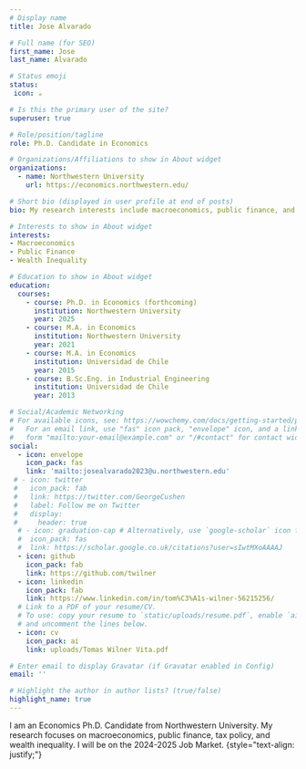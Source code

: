 ```yaml
---
# Display name
title: Jose Alvarado

# Full name (for SEO)
first_name: Jose
last_name: Alvarado

# Status emoji
status:
 icon: ☕️

# Is this the primary user of the site?
superuser: true

# Role/position/tagline
role: Ph.D. Candidate in Economics

# Organizations/Affiliations to show in About widget
organizations:
  - name: Northwestern University
    url: https://economics.northwestern.edu/

# Short bio (displayed in user profile at end of posts)
bio: My research interests include macroeconomics, public finance, and wealth inequality.

# Interests to show in About widget
interests:
- Macroeconomics
- Public Finance
- Wealth Inequality

# Education to show in About widget
education:
  courses:
    - course: Ph.D. in Economics (forthcoming)
      institution: Northwestern University
      year: 2025
    - course: M.A. in Economics
      institution: Northwestern University
      year: 2021
    - course: M.A. in Economics
      institution: Universidad de Chile
      year: 2015
    - course: B.Sc.Eng. in Industrial Engineering
      institution: Universidad de Chile
      year: 2013

# Social/Academic Networking
# For available icons, see: https://wowchemy.com/docs/getting-started/page-builder/#icons
#   For an email link, use "fas" icon pack, "envelope" icon, and a link in the
#   form "mailto:your-email@example.com" or "/#contact" for contact widget.
social:
  - icon: envelope
    icon_pack: fas
    link: 'mailto:josealvarado2023@u.northwestern.edu'
 # - icon: twitter
 #   icon_pack: fab
 #   link: https://twitter.com/GeorgeCushen
 #   label: Follow me on Twitter
 #   display:
 #     header: true
  # - icon: graduation-cap # Alternatively, use `google-scholar` icon from `ai` icon pack
  #  icon_pack: fas
  #  link: https://scholar.google.co.uk/citations?user=sIwtMXoAAAAJ
  - icon: github
    icon_pack: fab
    link: https://github.com/twilner
  - icon: linkedin
    icon_pack: fab
    link: https://www.linkedin.com/in/tom%C3%A1s-wilner-56215256/
  # Link to a PDF of your resume/CV.
  # To use: copy your resume to `static/uploads/resume.pdf`, enable `ai` icons in `params.yaml`,
  # and uncomment the lines below.
  - icon: cv
    icon_pack: ai
    link: uploads/Tomas Wilner Vita.pdf

# Enter email to display Gravatar (if Gravatar enabled in Config)
email: ''

# Highlight the author in author lists? (true/false)
highlight_name: true
---
```


I am an Economics Ph.D. Candidate from Northwestern University. My research focuses on macroeconomics, public finance, tax policy, and wealth inequality. I will be on the 2024-2025 Job Market.
{style="text-align: justify;"}
